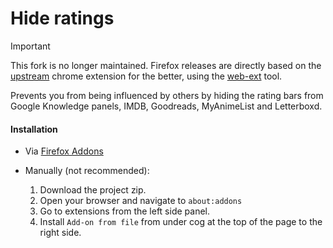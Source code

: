 Hide ratings
======================================================================

> [!IMPORTANT]
> This fork is no longer maintained. Firefox releases are directly based on the [upstream](https://github.com/ganigeorgiev/hide-ratings-extension) chrome extension for the better, using the [web-ext](https://github.com/mozilla/web-ext) tool.

Prevents you from being influenced by others by hiding the rating bars from Google Knowledge panels, IMDB, Goodreads, MyAnimeList and Letterboxd.

#### Installation

- Via [Firefox Addons](https://addons.mozilla.org/en-US/firefox/addon/hide-ratings-firefox/)

- Manually (not recommended):
  1. Download the project zip.
  2. Open your browser and navigate to `about:addons`
  3. Go to extensions from the left side panel.
  4. Install `Add-on from file` from under cog at the top of the page to the right side.
